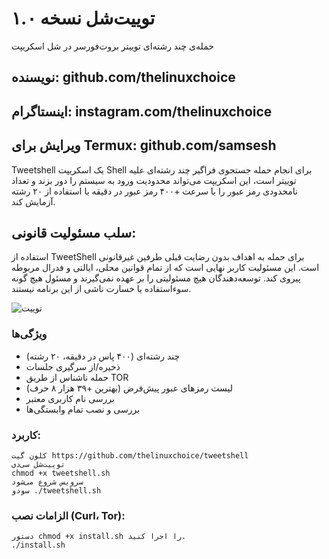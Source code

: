 # توییت‌شل نسخه ۱.۰
حمله‌ی چند رشته‌ای توییتر بروت‌فورسر در شل اسکریپت

## نویسنده: github.com/thelinuxchoice
## اینستاگرام: instagram.com/thelinuxchoice
## ویرایش برای Termux: github.com/samsesh
Tweetshell یک اسکریپت Shell برای انجام حمله جستجوی فراگیر چند رشته‌ای علیه توییتر است، این اسکریپت می‌تواند محدودیت ورود به سیستم را دور بزند و تعداد نامحدودی رمز عبور را با سرعت +۴۰۰ رمز عبور در دقیقه با استفاده از ۲۰ رشته آزمایش کند.

## سلب مسئولیت قانونی:

استفاده از TweetShell برای حمله به اهداف بدون رضایت قبلی طرفین غیرقانونی است. این مسئولیت کاربر نهایی است که از تمام قوانین محلی، ایالتی و فدرال مربوطه پیروی کند. توسعه‌دهندگان هیچ مسئولیتی را بر عهده نمی‌گیرند و مسئول هیچ گونه سوءاستفاده یا خسارت ناشی از این برنامه نیستند.

![توییت](https://user-images.githubusercontent.com/34893261/38052298-2abf6b28-32a7-11e8-83e6-de7c015b774e.png)

### ویژگی‌ها
- چند رشته‌ای (۴۰۰ پاس در دقیقه، ۲۰ رشته)
- ذخیره/از سرگیری جلسات
- حمله ناشناس از طریق TOR
- لیست رمزهای عبور پیش‌فرض (بهترین +۳۹ هزار ۸ حرف)
- بررسی نام کاربری معتبر
- بررسی و نصب تمام وابستگی‌ها

### کاربرد:
```
کلون گیت https://github.com/thelinuxchoice/tweetshell
توییت‌شل سی‌دی
chmod +x tweetshell.sh
سرویس شروع می‌شود
سودو ./tweetshell.sh
```

### الزامات نصب (Curl، Tor):

```
دستور chmod +x install.sh را اجرا کنید.
./install.sh
```
